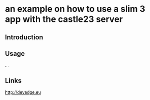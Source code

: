 # an example on how to use a slim 3 app with the castle23 server

## Introduction

## Usage
...

## Links
http://devedge.eu

